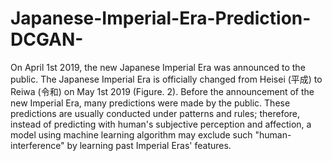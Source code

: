 # Japanese-Imperial-Era-Prediction-DCGAN-
On April 1st 2019, the new Japanese Imperial Era was announced to the public. The Japanese Imperial Era is officially changed from Heisei (平成) to Reiwa (令和) on May 1st 2019 (Figure. 2). Before the announcement of the new Imperial Era, many predictions were made by the public. These predictions are usually conducted under patterns and rules; therefore, instead of predicting with human's subjective perception and affection, a model using machine learning algorithm may exclude such "human-interference" by learning past Imperial Eras' features.
